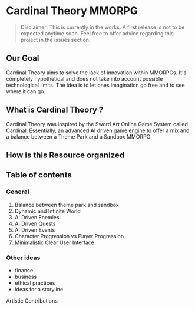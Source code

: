 # Cardinal Theory MMORPG

> Disclaimer: This is currently in the works. A first release is not to be expected anytime soon. Feel free to offer advice regarding this project in the issues section.

## Our Goal

Cardinal Theory aims to solve the lack of innovation within MMORPGs. It's completely hypothetical and does not take into account possible technological limits. The idea is to let ones imagination go free and to see where it can go.

## What is Cardinal Theory ?

Cardinal Theory was inspired by the Sword Art Online Game System called Cardinal. Essentially, an advanced AI driven game engine to offer a mix and a balance between a Theme Park and a Sandbox MMORPG.

## How is this Resource organized


## Table of contents

### General
1. Balance between theme park and sandbox
2. Dynamic and Infinite World
3. AI Driven Enemies
4. AI Driven Quests
5. AI Driven Events
6. Character Progression vs Player Progression
7. Minimalistic Clear User Interface

### Other ideas
- finance
- business
- ethical practices
- ideas for a storyline

Artistic Contributions
